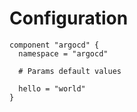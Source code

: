 # Configuration

```hcl
component "argocd" {
  namespace = "argocd"

  # Params default values

  hello = "world"
}
```
